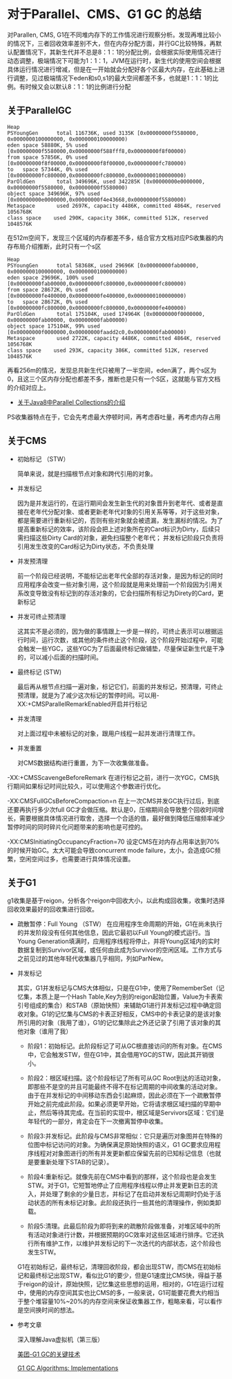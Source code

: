 
# 对于Parallel、CMS、G1 GC 的总结

对Parallen, CMS, G1在不同堆内存下的工作情况进行观察分析。发现再堆比较小的情况下，三者回收效率差别不大，但在内存分配方面，并行GC比较特殊，再默认配置情况下，其新生代并不总是8：1：1的分配比例，会根据实际使用情况进行动态调整，极端情况下可能为1：1：1，JVM在运行时，新生代的使用空间会根据具体运行情况进行增减，但是在一开始就会分配好各个区最大内存，在此基础上进行调整，见过极端情况下eden和s0,s1的最大空间都差不多，也就是1：1：1的比例。有时候又会以默认8：1：1的比例进行分配

## 关于ParallelGC

    Heap
    PSYoungGen      total 116736K, used 3135K [0x00000000f5580000, 0x0000000100000000, 0x0000000100000000)
    eden space 58880K, 5% used [0x00000000f5580000,0x00000000f588fff8,0x00000000f8f00000)
    from space 57856K, 0% used [0x00000000f8f00000,0x00000000f8f00000,0x00000000fc780000)
    to   space 57344K, 0% used [0x00000000fc800000,0x00000000fc800000,0x0000000100000000)
    ParOldGen       total 349696K, used 342285K [0x00000000e0000000, 0x00000000f5580000, 0x00000000f5580000)
    object space 349696K, 97% used [0x00000000e0000000,0x00000000f4e43668,0x00000000f5580000)
    Metaspace       used 2697K, capacity 4486K, committed 4864K, reserved 1056768K
    class space    used 290K, capacity 386K, committed 512K, reserved 1048576K
在512m空间下，发现三个区域的内存都差不多，结合官方文档对应PS收集器的内存布局介绍推断，此时只有一个s区

    Heap
    PSYoungGen      total 58368K, used 29696K [0x00000000fab00000, 0x0000000100000000, 0x0000000100000000)
    eden space 29696K, 100% used [0x00000000fab00000,0x00000000fc800000,0x00000000fc800000)
    from space 28672K, 0% used [0x00000000fe400000,0x00000000fe400000,0x0000000100000000)
    to   space 28672K, 0% used [0x00000000fc800000,0x00000000fc800000,0x00000000fe400000)
    ParOldGen       total 175104K, used 174964K [0x00000000f0000000, 0x00000000fab00000, 0x00000000fab00000)
    object space 175104K, 99% used [0x00000000f0000000,0x00000000faadd2c0,0x00000000fab00000)
    Metaspace       used 2722K, capacity 4486K, committed 4864K, reserved 1056768K
    class space    used 293K, capacity 386K, committed 512K, reserved 1048576K
再看256m的情况，发现总共新生代只被用了一半空间，eden满了，两个s区为0，且这三个区内存分配也都差不多，推断也是只有一个S区，这就能与官方文档的介绍对应上。

* [关于Java8中Parallel Collections的介绍](https://docs.oracle.com/javase/8/docs/technotes/guides/vm/gctuning/parallel.html#parallel_collector)

PS收集器特点在于，它会先考虑最大停顿时间，再考虑吞吐量，再考虑内存占用

## 关于CMS
* 初始标记 （STW）

  简单来说，就是扫描根节点对象和跨代引用的对象。
* 并发标记

  因为是并发运行的，在运行期间会发生新生代的对象晋升到老年代、或者是直接在老年代分配对象、或者更新老年代对象的引用关系等等，对于这些对象，都是需要进行重新标记的，否则有些对象就会被遗漏，发生漏标的情况。为了提高重新标记的效率，该阶段会把上述对象所在的Card标识为Dirty，后续只需扫描这些Dirty Card的对象，避免扫描整个老年代； 
  并发标记阶段只负责将引用发生改变的Card标记为Dirty状态，不负责处理

* 并发预清理

  前一个阶段已经说明，不能标记出老年代全部的存活对象，是因为标记的同时应用程序会改变一些对象引用，这个阶段就是用来处理前一个阶段因为引用关系改变导致没有标记到的存活对象的，它会扫描所有标记为Direty的Card，更新标记
* 并发可终止预清理

  这其实不是必须的，因为做的事情跟上一步是一样的，可终止表示可以根据运行时间，运行次数，或其他的条件终止这个阶段，这个阶段开始过程中，可能会触发一些YGC，这些YGC为了后面最终标记做铺垫，尽量保证新生代是干净的，可以减小后面的扫描时间。
* 最终标记 (STW)

  最后再从根节点扫描一遍对象，标记它们，前面的并发标记，预清理，可终止预清理，就是为了减少这次标记的暂停时间。可以用-XX:+CMSParallelRemarkEnabled开启并行标记
* 并发清理

  对上面过程中未被标记的对象，跟用户线程一起并发进行清理工作。
* 并发重置

  对CMS数据结构进行重置，为下一次收集做准备。

-XX:+CMSScavengeBeforeRemark
在进行标记之前，进行一次YGC，CMS执行期间如果标记时间比较久，可以使用这个参数进行优化。

-XX:CMSFullGCsBeforeCompaction=n
在上一次CMS并发GC执行过后，到底还要再执行多少次full GC才会做压缩。默认是0，压缩期间会导致整个回收时间增长，需要根据具体情况进行取舍，选择一个合适的值，最好做到降低压缩频率减少暂停时间的同时碎片化问题带来的影响也是可控的。

-XX:CMSInitiatingOccupancyFraction=70
设定CMS在对内存占用率达到70%的时候开始GC。太大可能会导致concurrent mode failure，太小，会造成GC频繁，空闲空间过多，也需要进行具体情况设置。


## 关于G1
g1收集是基于reigon，分析各个reigon中回收大小，以此构成回收集，收集时选择回收效果最好的回收集进行回收。

* 疏散暂停：Full Young （STW）
在应用程序生命周期的开始，G1在尚未执行的并发阶段没有任何其他信息，因此它最初以Full Young的模式运行。当Young Generation填满时，应用程序线程将停止，并将Young区域内的实时数据复制到Survivor区域，或任何由此成为Survivor的空闲区域。工作方式与之前见过的其他年轻代收集器几乎相同，列如ParNew。

* 并发标记
  
  其实，G1并发标记与CMS大体相似，只是在G1中，使用了RememberSet（记忆集，本质上是一个Hash Table,Key为别的reigon起始位置，Value为卡表索引号组成的集合）和STAB（原始快照）来辅助G1进行并发标记过程中确定回收对象。G1的记忆集与CMS的卡表正好相反，CMS中的卡表记录的是该对象所引用的对象（我用了谁），G1的记忆集除此之外还记录了引用了该对象的其他对象（谁用了我）
  * 阶段1：初始标记。此阶段标记了可从GC根直接访问的所有对象。在CMS中，它会触发STW，但在G1中，其会借用YGC的STW，因此其开销很小。

  * 阶段2：根区域扫描。这个阶段标记了所有可从GC Root到达的活动对象，即那些不是空的并且可能最终不得不在标记周期的中间收集的活动对象。由于在并发标记的中间移动东西会引起麻烦，因此必须在下一个疏散暂停开始之前完成此阶段。如果必须更早开始，它将请求根区域扫描的早期中止，然后等待其完成。在当前的实现中，根区域是Servivors区域：它们是年轻代的一部分，肯定会在下一次撤离暂停中收集。

  * 阶段3:并发标记。此阶段与CMS非常相似：它只是遍历对象图并在特殊的位图中标记访问的对象。为确保满足原始快照的语义，G1 GC要求应用程序线程对对象图进行的所有并发更新都应保留先前的已知标记信息（也就是要重新处理下STAB的记录）。

  * 阶段4:重新标记。就像先前在CMS中看到的那样，这个阶段也是会发生STW。对于G1，它短暂地停止了应用程序线程以停止并发更新日志的流入，并处理了剩余的少量日志，并标记了在启动并发标记周期时仍处于活动状态的所有未标记对象。此阶段还执行一些其他的清理操作，例如类卸载。

  * 阶段5:清理。此最后阶段为即将到来的疏散阶段做准备，对堆区域中的所有活动对象进行计数，并根据预期的GC效率对这些区域进行排序。它还执行所有维护工作，以维护并发标记的下一次迭代的内部状态，这个阶段也发生STW。

  G1在初始标记，最终标记，清理回收阶段，都会出现STW，而CMS在初始标记和最终标记出现STW，看似比G1的要少，但是G1速度比CMS快，得益于基于reigon的设计，原始快照，记忆集这些思想的运用，相对的，G1在运行过程中，使用的内存空间其实也比CMS的多，一般来说，G1可能要花费大约相当于整个堆容量10%~20%的内存空间来保证收集器工作，粗略来看，可以看作是空间换时间的想法。
* 参考文章

  深入理解Java虚拟机（第三版）

  [美团-G1 GC的关键技术](https://tech.meituan.com/2016/09/23/g1.html)

  [G1 GC Algorithms: Implementations](https://plumbr.io/handbook/garbage-collection-algorithms-implementations#g1)